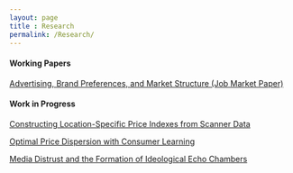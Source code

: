 ```yaml
---
layout: page
title : Research
permalink: /Research/
---
```

#### Working Papers

<a href="/assets/docs/JMP_Li.pdf"><u>Advertising, Brand Preferences, and Market Structure (Job Market Paper)</u></a>


#### Work in Progress
<a><u>Constructing Location-Specific Price Indexes from Scanner Data</u></a>

<a><u>Optimal Price Dispersion with Consumer Learning</u></a>

<a><u>Media Distrust and the Formation of Ideological Echo Chambers</u></a>

